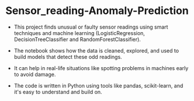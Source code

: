 # Sensor_reading-Anomaly-Prediction
* This project finds unusual or faulty sensor readings using smart techniques and machine learning (LogisticRegression, DecisionTreeClassifier and RandomForestClassifier).

* The notebook shows how the data is cleaned, explored, and used to build models that detect these odd readings.

* It can help in real-life situations like spotting problems in machines early to avoid damage.

* The code is written in Python using tools like pandas, scikit-learn, and it's easy to understand and build on.
